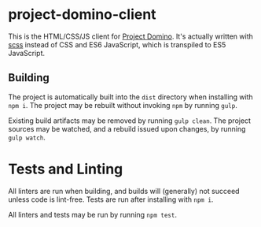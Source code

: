 # project-domino-client

This is the HTML/CSS/JS client for [Project Domino][project-domino].
It's actually written with [scss][sass] instead of CSS and ES6 JavaScript, which
is transpiled to ES5 JavaScript.

## Building

The project is automatically built into the `dist` directory when installing with `npm i`.
The project may be rebuilt without invoking `npm` by running `gulp`.

Existing build artifacts may be removed by running `gulp clean`.
The project sources may be watched, and a rebuild issued upon changes, by running `gulp watch`.

# Tests and Linting

All linters are run when building, and builds will (generally) not succeed unless code is lint-free.
Tests are run after installing with `npm i`.

All linters and tests may be run by running `npm test`.

[project-domino]: https://github.com/project-domino
[pug]: https://github.com/pugjs/pug
[sass]: https://github.com/sass/sass
